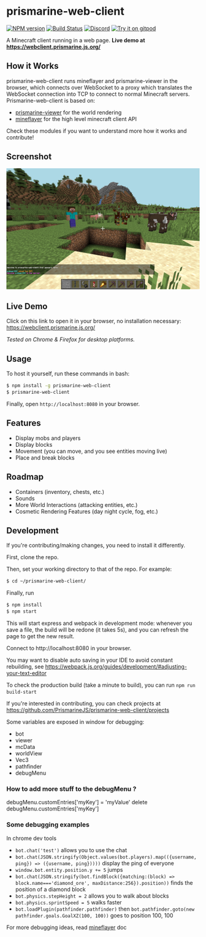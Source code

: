 # prismarine-web-client
[![NPM version](https://img.shields.io/npm/v/prismarine-web-client.svg)](http://npmjs.com/package/prismarine-web-client)
[![Build Status](https://github.com/PrismarineJS/prismarine-web-client/workflows/CI/badge.svg)](https://github.com/PrismarineJS/prismarine-web-client/actions?query=workflow%3A%22CI%22)
[![Discord](https://img.shields.io/badge/chat-on%20discord-brightgreen.svg)](https://discord.gg/GsEFRM8)
[![Try it on gitpod](https://img.shields.io/badge/try-on%20gitpod-brightgreen.svg)](https://gitpod.io/#https://github.com/PrismarineJS/prismarine-web-client)

A Minecraft client running in a web page. **Live demo at https://webclient.prismarine.js.org/**


## How it Works
prismarine-web-client runs mineflayer and prismarine-viewer in the browser, which connects over WebSocket to a proxy 
which translates the WebSocket connection into TCP to connect to normal Minecraft servers. Prismarine-web-client is based on:
* [prismarine-viewer](https://github.com/PrismarineJS/prismarine-viewer) for the world rendering
* [mineflayer](https://github.com/PrismarineJS/mineflayer) for the high level minecraft client API

Check these modules if you want to understand more how it works and contribute!

## Screenshot
![Screenshot of prismarine-web-client in action](screenshot.png)

## Live Demo
Click on this link to open it in your browser, no installation necessary: https://webclient.prismarine.js.org/

*Tested on Chrome & Firefox for desktop platforms.*

## Usage
To host it yourself, run these commands in bash: 
```bash
$ npm install -g prismarine-web-client
$ prismarine-web-client
``` 
Finally, open `http://localhost:8080` in your browser.

## Features

* Display mobs and players
* Display blocks 
* Movement (you can move, and you see entities moving live)
* Place and break blocks

## Roadmap
* Containers (inventory, chests, etc.)
* Sounds
* More World Interactions (attacking entities, etc.)
* Cosmetic Rendering Features (day night cycle, fog, etc.)

## Development

If you're contributing/making changes, you need to install it differently.

First, clone the repo.

Then, set your working directory to that of the repo. For example:
```bash
$ cd ~/prismarine-web-client/
```

Finally, run

```bash
$ npm install
$ npm start
```

This will start express and webpack in development mode: whenever you save a file, the build will be redone (it takes 5s), 
and you can refresh the page to get the new result.

Connect to http://localhost:8080 in your browser.

You may want to disable auto saving in your IDE to avoid constant rebuilding, see https://webpack.js.org/guides/development/#adjusting-your-text-editor

To check the production build (take a minute to build), you can run `npm run build-start`

If you're interested in contributing, you can check projects at https://github.com/PrismarineJS/prismarine-web-client/projects

Some variables are exposed in window for debugging:
* bot
* viewer
* mcData
* worldView
* Vec3
* pathfinder
* debugMenu

### How to add more stuff to the debugMenu ?

debugMenu.customEntries['myKey'] = 'myValue'
delete debugMenu.customEntries['myKey']

### Some debugging examples

In chrome dev tools

* `bot.chat('test')` allows you to use the chat
* `bot.chat(JSON.stringify(Object.values(bot.players).map(({username, ping}) => ({username, ping}))))` display the ping of everyone
* `window.bot.entity.position.y += 5` jumps
* `bot.chat(JSON.stringify(bot.findBlock({matching:(block) => block.name==='diamond_ore', maxDistance:256}).position))` finds the position of a diamond block
* `bot.physics.stepHeight = 2` allows you to walk about blocks
* `bot.physics.sprintSpeed = 5` walks faster
* `bot.loadPlugin(pathfinder.pathfinder)` then `bot.pathfinder.goto(new pathfinder.goals.GoalXZ(100, 100))` goes to position 100, 100

For more debugging ideas, read [mineflayer](https://github.com/PrismarineJS/mineflayer) doc


